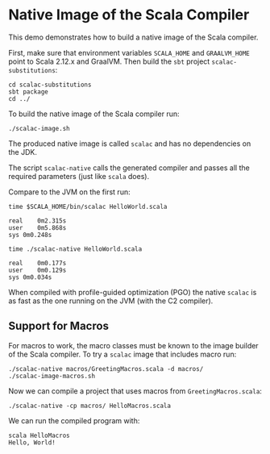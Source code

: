 # Native Image of the Scala Compiler

This demo demonstrates how to build a native image of the Scala compiler.

First, make sure that environment variables `SCALA_HOME` and `GRAALVM_HOME` point to Scala 2.12.x and GraalVM. Then build the `sbt` project `scalac-substitutions`:
```
cd scalac-substitutions
sbt package
cd ../
```

To build the native image of the Scala compiler run:
```
./scalac-image.sh
```
The produced native image is called `scalac` and has no dependencies on the JDK.

The script `scalac-native` calls the generated compiler and passes all the required parameters (just like `scala` does).

Compare to the JVM on the first run:
```
time $SCALA_HOME/bin/scalac HelloWorld.scala

real	0m2.315s
user	0m5.868s
sys	0m0.248s

time ./scalac-native HelloWorld.scala

real	0m0.177s
user	0m0.129s
sys	0m0.034s
```

When compiled with profile-guided optimization (PGO) the native `scalac` is as fast as the one running on the JVM (with the C2 compiler).

## Support for Macros

For macros to work, the macro classes must be known to the image builder of the Scala compiler.
To try a `scalac` image that includes macro run:
```
./scalac-native macros/GreetingMacros.scala -d macros/
./scalac-image-macros.sh
```
Now we can compile a project that uses macros from `GreetingMacros.scala`:
```
./scalac-native -cp macros/ HelloMacros.scala
```
We can run the compiled program with:
```
scala HelloMacros
Hello, World!
```
